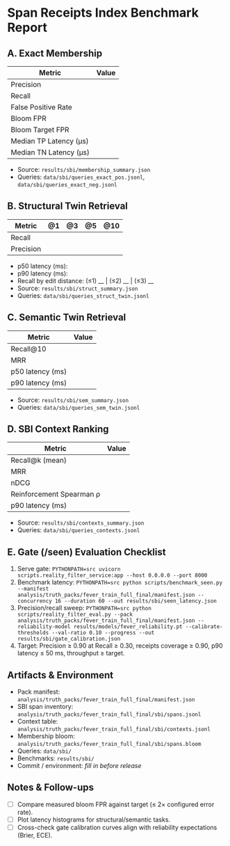 # Span Receipts Index Benchmark Report

<!-- Fill the tables below by copying values from the JSON summaries under `results/sbi/`. -->

## A. Exact Membership

| Metric | Value |
| --- | --- |
| Precision | |
| Recall | |
| False Positive Rate | |
| Bloom FPR | |
| Bloom Target FPR | |
| Median TP Latency (µs) | |
| Median TN Latency (µs) | |

- Source: `results/sbi/membership_summary.json`
- Queries: `data/sbi/queries_exact_pos.jsonl`, `data/sbi/queries_exact_neg.jsonl`

## B. Structural Twin Retrieval

| Metric | @1 | @3 | @5 | @10 |
| --- | --- | --- | --- | --- |
| Recall | | | | |
| Precision | | | | |

- p50 latency (ms):
- p90 latency (ms):
- Recall by edit distance: (≤1) __ | (≤2) __ | (≤3) __
- Source: `results/sbi/struct_summary.json`
- Queries: `data/sbi/queries_struct_twin.jsonl`

## C. Semantic Twin Retrieval

| Metric | Value |
| --- | --- |
| Recall@10 | |
| MRR | |
| p50 latency (ms) | |
| p90 latency (ms) | |

- Source: `results/sbi/sem_summary.json`
- Queries: `data/sbi/queries_sem_twin.jsonl`

## D. SBI Context Ranking

| Metric | Value |
| --- | --- |
| Recall@k (mean) | |
| MRR | |
| nDCG | |
| Reinforcement Spearman ρ | |
| p90 latency (ms) | |

- Source: `results/sbi/contexts_summary.json`
- Queries: `data/sbi/queries_contexts.jsonl`

## E. Gate (/seen) Evaluation Checklist

1. Serve gate: `PYTHONPATH=src uvicorn scripts.reality_filter_service:app --host 0.0.0.0 --port 8000`
2. Benchmark latency: `PYTHONPATH=src python scripts/benchmark_seen.py --manifest analysis/truth_packs/fever_train_full_final/manifest.json --concurrency 16 --duration 60 --out results/sbi/seen_latency.json`
3. Precision/recall sweep: `PYTHONPATH=src python scripts/reality_filter_eval.py --pack analysis/truth_packs/fever_train_full_final/manifest.json --reliability-model results/models/fever_reliability.pt --calibrate-thresholds --val-ratio 0.10 --progress --out results/sbi/gate_calibration.json`
4. Target: Precision ≥ 0.90 at Recall ≥ 0.30, receipts coverage ≥ 0.90, p90 latency ≤ 50 ms, throughput ≥ target.

## Artifacts & Environment

- Pack manifest: `analysis/truth_packs/fever_train_full_final/manifest.json`
- SBI span inventory: `analysis/truth_packs/fever_train_full_final/sbi/spans.jsonl`
- Context table: `analysis/truth_packs/fever_train_full_final/sbi/contexts.jsonl`
- Membership bloom: `analysis/truth_packs/fever_train_full_final/sbi/spans.bloom`
- Queries: `data/sbi/`
- Benchmarks: `results/sbi/`
- Commit / environment: *fill in before release*

## Notes & Follow-ups

- [ ] Compare measured bloom FPR against target (≤ 2× configured error rate).
- [ ] Plot latency histograms for structural/semantic tasks.
- [ ] Cross-check gate calibration curves align with reliability expectations (Brier, ECE).
